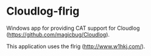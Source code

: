 # Cloudlog-flrig

Windows app for providing CAT support for Cloudlog (https://github.com/magicbug/Cloudlog). 

This application uses the flrig (http://www.w1hkj.com/).
